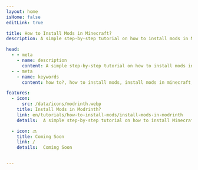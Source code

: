 ```yaml
---
layout: home
isHome: false
editLink: true

title: How to Install Mods in Minecraft?
description: A simple step-by-step tutorial on how to install mods in Minecraft.

head:
  - - meta
    - name: description
      content: A simple step-by-step tutorial on how to install mods in Minecraft.
  - - meta
    - name: keywords
      content: how to?, how to install mods, install mods in minecraft, meteor client, meteor client addon, minecraft mods

features:
  - icon:
      src: /data/icons/modrinth.webp
    title: Install Mods in Modrinth?
    link: en/tutorials/how-to-install-mods/install-mods-in-modrinth
    details:  A simple step-by-step tutorial on how to install Minecraft mods in Modrinth.

  - icon: 🔜
    title: Coming Soon
    link: /
    details:  Coming Soon


---
```



